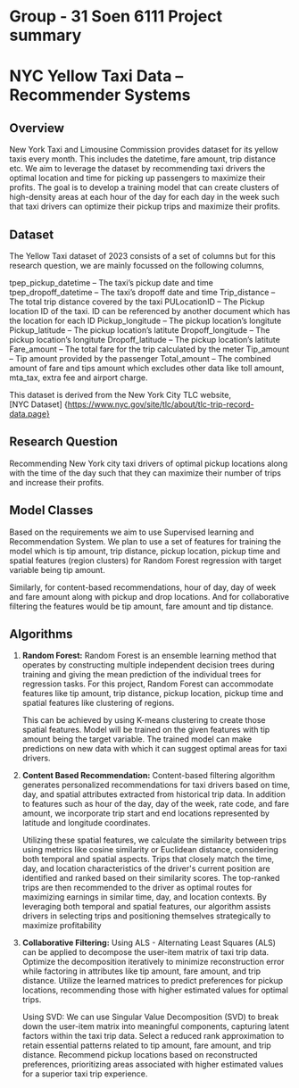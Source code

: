# Group - 31 Soen 6111 Project summary

# NYC Yellow Taxi Data – Recommender Systems



## Overview

New York Taxi and Limousine Commission provides dataset for its yellow taxis every month. This includes the datetime, fare amount, trip distance etc. We aim to leverage the dataset by recommending taxi drivers the optimal location and time for picking up passengers to maximize their profits. The goal is to develop a training model that can create clusters of high-density areas at each hour of the day for each day in the week such that taxi drivers can optimize their pickup trips and maximize their profits. 

 


## Dataset

The Yellow Taxi dataset of 2023 consists of a set of columns but for this research question, we are mainly focussed on the following columns, 

tpep_pickup_datetime – The taxi’s pickup date and time  
tpep_dropoff_datetime – The taxi’s dropoff date and time 
Trip_distance – The total trip distance covered by the taxi 
PULocationID – The Pickup location ID of the taxi. ID can be referenced by another document 		   which has the location for each ID 
Pickup_longitude – The pickup location’s longitute 
Pickup_latitude – The pickup location’s latitute 
Dropoff_longitude – The pickup location’s longitute 
Dropoff_latitude – The pickup location’s latitute 
Fare_amount – The total fare for the trip calculated by the meter 
Tip_amount – Tip amount provided by the passenger 
Total_amount – The combined amount of fare and tips amount which excludes other data like toll amount, mta_tax, extra fee and airport charge.  

This dataset is derived from the New York City TLC website,  
[NYC Dataset] {https://www.nyc.gov/site/tlc/about/tlc-trip-record-data.page}

## Research Question

Recommending New York city taxi drivers of optimal pickup locations along with the time of the day such that 
they can maximize their number of trips and increase their profits. 


## Model Classes
Based on the requirements we aim to use Supervised learning and Recommendation System. We plan to use a set of features for training the model which is tip amount, trip distance, pickup location, pickup time and spatial features (region clusters) for Random Forest regression with target variable being tip amount.   

Similarly, for content-based recommendations, hour of day, day of week and fare amount along with pickup and drop locations. And for collaborative filtering the features would be tip amount, fare amount and tip distance. 


## Algorithms

1. **Random Forest:** 
   Random Forest is an ensemble learning method that operates by constructing multiple independent decision trees during training and giving the mean prediction of the individual trees for regression tasks. For this project, Random Forest can accommodate features like tip amount, trip distance, pickup location, pickup time and spatial features like clustering of regions.

   This can be achieved by using K-means clustering to create those spatial features. Model will be trained on the given features with tip amount being the target variable. The trained model can make predictions on new data with which it can suggest optimal areas for taxi drivers.

3. **Content Based Recommendation:**
   Content-based filtering algorithm generates personalized recommendations for taxi drivers based on time, day, and spatial attributes extracted from historical trip data. In addition to features such as hour of the day, day of the week, rate code, and fare amount, we incorporate trip start and end locations represented by latitude and longitude coordinates.  

    Utilizing these spatial features, we calculate the similarity between trips using metrics like cosine similarity or Euclidean distance, considering both temporal and spatial aspects. Trips that closely match the time, day, and location characteristics of the driver's current position are identified and ranked based on their similarity scores. The top-ranked trips are then recommended to the driver as optimal routes for maximizing earnings in similar time, day, and location contexts. By leveraging both temporal and spatial features, our algorithm assists drivers in selecting trips and positioning themselves strategically to maximize profitability

3. **Collaborative Filtering:** 
 Using ALS - Alternating Least Squares (ALS) can be applied to decompose the user-item matrix of taxi trip data. Optimize the decomposition iteratively to minimize reconstruction error while factoring in attributes like tip amount, fare amount, and trip distance. Utilize the learned matrices to predict preferences for pickup locations, recommending those with higher estimated values for optimal trips. 
 

   Using SVD: We can use Singular Value Decomposition (SVD) to break down the user-item matrix into meaningful components, capturing latent factors within the taxi trip data. Select a reduced rank approximation to retain essential patterns related to tip amount, fare amount, and trip distance. Recommend pickup locations based on reconstructed preferences, prioritizing areas associated with higher estimated values for a superior taxi trip experience. 
 
